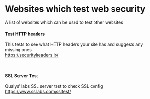 # Websites which test web security

A list of websites which can be used to test other websites

#### Test HTTP headers
This tests to see what HTTP headers your site has and suggests any missing ones  
https://securityheaders.io/

&nbsp;&nbsp;

#### SSL Server Test
Qualys' labs SSL server test to check SSL config  
https://www.ssllabs.com/ssltest/

